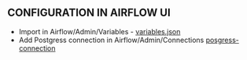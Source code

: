 ## CONFIGURATION IN AIRFLOW UI

*  Import in Airflow/Admin/Variables - [variables.json](variables.json)
*  Add Postgress connection in Airflow/Admin/Connections [posgress-connection](postgres.png)
